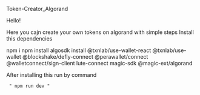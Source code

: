Token-Creator_Algorand


Hello!

Here you cajn create your own tokens on algorand with simple steps
Install this dependencies

npm  i
npm install algosdk install @txnlab/use-wallet-react @txnlab/use-wallet @blockshake/defly-connect @perawallet/connect @walletconnect/sign-client lute-connect magic-sdk @magic-ext/algorand 

After installing this  run by command

     " npm run dev "
